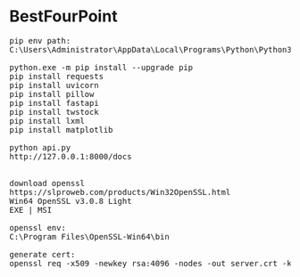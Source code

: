 # BestFourPoint

<pre>
pip env path:
C:\Users\Administrator\AppData\Local\Programs\Python\Python311\Scripts

python.exe -m pip install --upgrade pip
pip install requests
pip install uvicorn
pip install pillow
pip install fastapi
pip install twstock
pip install lxml
pip install matplotlib

python api.py
http://127.0.0.1:8000/docs


download openssl
https://slproweb.com/products/Win32OpenSSL.html
Win64 OpenSSL v3.0.8 Light
EXE | MSI

openssl env:
C:\Program Files\OpenSSL-Win64\bin

generate cert:
openssl req -x509 -newkey rsa:4096 -nodes -out server.crt -keyout server.key -days 365

</pre>
